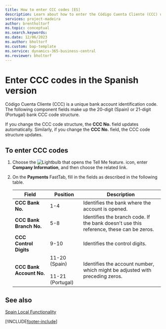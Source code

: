```yaml
---
title: How to enter CCC codes [ES]
description: Learn about how to enter the Código Cuenta Cliente (CCC) unique bank account identification code using the Spanish version of Business Central.
services: project-madeira 
author: brentholtorf
ms.topic: conceptual
ms.search.keywords:
ms.date: 12/06/2023
ms.author: bholtorf
ms.custom: bap-template
ms.service: dynamics-365-business-central
ms.reviewer: bholtorf
---
```

# Enter CCC codes in the Spanish version

Código Cuenta Cliente (CCC) is a unique bank account identification code. The following component fields make up the 20-digit (Spain) or 21-digit (Portugal) bank CCC code structure.  

If you change the CCC code structure, the **CCC No.** field updates automatically. Similarly, if you change the **CCC No.** field, the CCC code structure updates.  

## To enter CCC codes  

1. Choose the ![Lightbulb that opens the Tell Me feature.](../../media/ui-search/search_small.png "Tell me what you want to do") icon, enter **Company Information**, and then choose the related link.  
2. On the **Payments** FastTab, fill in the fields as described in the following table.  

    |Field|Position|Description|  
    |---------------------------------|--------------|---------------------------------------|  
    |**CCC Bank No.**|1-4|Identifies the bank where the account is opened.|  
    |**CCC Bank Branch No.**|5-8|Identifies the branch code. If the bank doesn't use this reference, these can be zeros.|  
    |**CCC Control Digits**|9-10|Identifies the control digits.|  
    |**CCC Bank Account No.**|11-20 (Spain)<br><br> 11-21 (Portugal)|Identifies the account number, which might be adjusted with preceding zeros.|  

## See also  

[Spain Local Functionality](spain-local-functionality.md)


[!INCLUDE[footer-include](../../includes/footer-banner.md)]